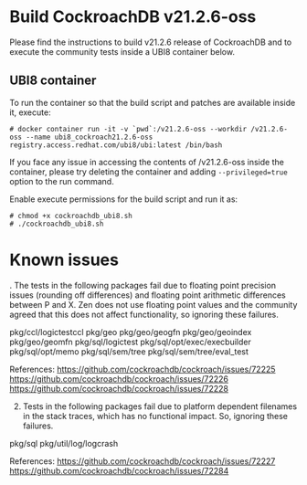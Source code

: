 # Build CockroachDB v21.2.6-oss

Please find the instructions to build v21.2.6 release of CockroachDB and to execute the
community tests inside a UBI8 container below.

## UBI8 container

To run the container so that the build script and patches are available inside it, execute:

```
# docker container run -it -v `pwd`:/v21.2.6-oss --workdir /v21.2.6-oss --name ubi8_cockroach21.2.6-oss registry.access.redhat.com/ubi8/ubi:latest /bin/bash
```

If you face any issue in accessing the contents of /v21.2.6-oss inside the container, please
try deleting the container and adding `--privileged=true` option to the run command.

Enable execute permissions for the build script and run it as:

```
# chmod +x cockroachdb_ubi8.sh
# ./cockroachdb_ubi8.sh
```

# Known issues

. The tests in the following packages fail due to floating point precision issues (rounding off
differences) and floating point arithmetic differences between P and X. Zen does not use floating
point values and the community agreed that this does not affect functionality, so ignoring these
failures.

pkg/ccl/logictestccl
pkg/geo
pkg/geo/geogfn
pkg/geo/geoindex
pkg/geo/geomfn
pkg/sql/logictest
pkg/sql/opt/exec/execbuilder
pkg/sql/opt/memo
pkg/sql/sem/tree
pkg/sql/sem/tree/eval_test

References:
https://github.com/cockroachdb/cockroach/issues/72225
https://github.com/cockroachdb/cockroach/issues/72226
https://github.com/cockroachdb/cockroach/issues/72228

2. Tests in the following packages fail due to platform dependent filenames in the stack traces,
which has no functional impact. So, ignoring these failures.

pkg/sql
pkg/util/log/logcrash

References:
https://github.com/cockroachdb/cockroach/issues/72227
https://github.com/cockroachdb/cockroach/issues/72284


